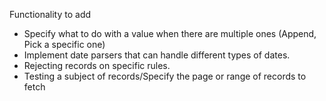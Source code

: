 Functionality to add

- Specify what to do with a value when there are multiple ones (Append, Pick a specific one)
- Implement date parsers that can handle different types of dates.
- Rejecting records on specific rules.
- Testing a subject of records/Specify the page or range of records to fetch
